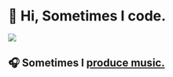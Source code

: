 # 👋 Hi, Sometimes I code. 

![](https://github-readme-stats.vercel.app/api?username=atomic-germ&show_icons=true)

## 🎧 Sometimes I [produce music.](https://linktr.ee/caseker)
